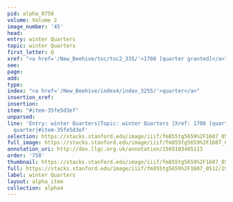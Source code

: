 ```yaml
---
pid: alpha_0758
volume: Volume 2
image_number: '45'
head: 
entry: winter Quarters
topic: winter Quarters
first_letter: Q
xref: "<a href='/New_Beehive/toc/toc2_335/'>1708 [quarter granted]</a>"
see: 
page: 
add: 
type: 
index: "<a href='/New_Beehive/index4/index_3255/'>quarter</a>"
insertion_xref: 
insertion: 
item: "#item-35fe5d3ef"
unparsed: 
line: 'Entry: winter Quarters|Topic: winter Quarters |Xref: 1708 [quarter granted]|Index:
  quarter|#item-35fe5d3ef'
selection: https://stacks.stanford.edu/image/iiif/fm855tg5659%2F1607_0512/296,1471,3063,403/full/0/default.jpg
full_image: https://stacks.stanford.edu/image/iiif/fm855tg5659%2F1607_0512/full/full/0/default.jpg
annotation_uri: http://dev.llgc.org.uk/annotation/1565103405113
order: '758'
thumbnail: https://stacks.stanford.edu/image/iiif/fm855tg5659%2F1607_0512/296,1471,600,180/250,/0/default.jpg
full: https://stacks.stanford.edu/image/iiif/fm855tg5659%2F1607_0512/296,1471,3063,403/full/0/default.jpg
label: winter Quarters
layout: alpha_item
collection: alpha4
---
```

